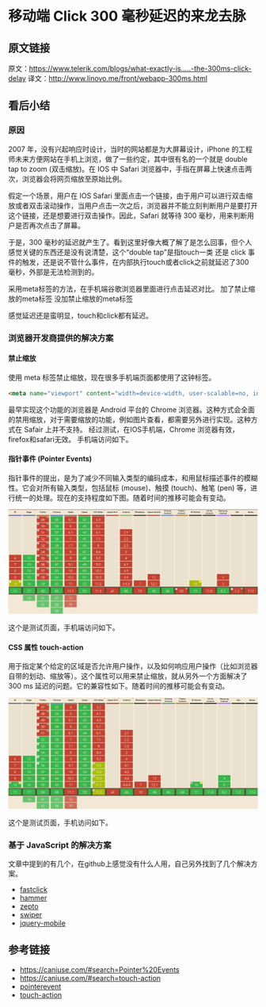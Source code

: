 # 移动端 Click 300 毫秒延迟的来龙去脉
## 原文链接
原文：https://www.telerik.com/blogs/what-exactly-is.....-the-300ms-click-delay
译文：http://www.linovo.me/front/webapp-300ms.html

## 看后小结
### 原因
2007 年，没有兴起响应时设计，当时的网站都是为大屏幕设计，iPhone 的工程师未来方便网站在手机上浏览，做了一些约定，其中很有名的一个就是 double tap to zoom (双击缩放)。在 IOS 中 Safari 浏览器中，手指在屏幕上快速点击两次，浏览器会将网页缩放至原始比例。

假定一个场景，用户在 IOS Safari 里面点击一个链接，由于用户可以进行双击缩放或者双击滚动操作，当用户点击一次之后，浏览器并不能立刻判断用户是要打开这个链接，还是想要进行双击操作。因此，Safari 就等待 300 毫秒，用来判断用户是否再次点击了屏幕。

于是，300 毫秒的延迟就产生了。看到这里好像大概了解了是怎么回事，但个人感觉关键的东西还是没有说清楚，这个“double tap”是指touch一类 还是 click 事件的触发，还是说不管什么事件，在内部执行touch或者click之前就延迟了300 毫秒，外部是无法检测到的。

采用meta标签的方法，在手机端谷歌浏览器里面进行点击延迟对比。
加了禁止缩放的meta标签
没加禁止缩放的meta标签

感觉延迟还是蛮明显，touch和click都有延迟。

### 浏览器开发商提供的解决方案
#### 禁止缩放
使用 meta 标签禁止缩放，现在很多手机端页面都使用了这钟标签。
```html
<meta name="viewport" content="width=device-width, user-scalable=no, initial-scale=1.0, maximum-scale=1.0, minimum-scale=1.0">
```
最早实现这个功能的浏览器是 Android 平台的 Chrome 浏览器。这种方式会全面的禁用缩放，对于需要缩放的功能，例如图片查看，都需要另外进行实现。这种方式在 Safair 上并不支持。
经过测试，在IOS手机端，Chrome 浏览器有效，firefox和safari无效。
手机端访问如下。

#### 指针事件 (Pointer Events)
指针事件的提出，是为了减少不同输入类型的编码成本，和用鼠标描述事件的模糊性。它会对所有输入类型，包括鼠标 (mouse)、触摸 (touch)、触笔 (pen) 等，进行统一的处理。现在的支持程度如下图。随着时间的推移可能会有变动。

![pointer-events-support](../images/6-pointer-events-support.png)

这个是测试页面，手机端访问如下。

#### CSS 属性 touch-action
用于指定某个给定的区域是否允许用户操作，以及如何响应用户操作（比如浏览器自带的划动、缩放等）。这个属性可以用来禁止缩放，就从另外一个方面解决了300 ms 延迟的问题。它的兼容性如下。随着时间的推移可能会有变动。

![touch-action-support](../images/6-touch-action-support.png)

这个是测试页面，手机访问如下。

### 基于 JavaScript 的解决方案
文章中提到的有几个，在github上感觉没有什么人用，自己另外找到了几个解决方案。
- [fastclick](https://github.com/ftlabs/fastclick)
- [hammer](https://github.com/hammerjs/hammer.js)
- [zepto](https://github.com/madrobby/zepto/)
- [swiper](https://github.com/nolimits4web/swiper)
- [jquery-mobile](https://github.com/jquery/jquery-mobile)

## 参考链接
- https://caniuse.com/#search=Pointer%20Events
- https://caniuse.com/#search=touch-action
- [pointerevent](https://www.w3.org/TR/pointerevents/#pointerevent-interface)
- [touch-action](https://developer.mozilla.org/zh-CN/docs/Web/CSS/touch-action)